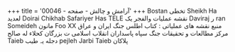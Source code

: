 +++
title = 'آرامش و چالش - صفحه - 00046'
+++
Bostan تخطی Sheikh Ha لعديد Doirai Chikhab Safariyer Has TELE نقشه عملیات والفجر یک Daviraj ر ran Someideh مانون Foo XX منبع نقشه های عملیاتی : کتاب اطلس جنگ ایران و عراق مرکز مطالعات و تحقیقات جنگ سپاه پاسداران انقلاب اسلامی ت بزرگان كحلاء له صالح Taieb دجله یہ طيب pejleh Jarbi Taieb پلاکان